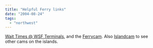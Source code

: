 ```yaml
---
title: "Helpful Ferry links"
date: "2004-08-24"
tags: 
  - "northwest"
---
```


[Wait Times @ WSF Terminals](http://www.wsdot.wa.gov/ferries/commuter_updates/index.cfm?fuseaction=wait_times "Wait Times @ WSF Terminals"), and the [Ferrycam](http://www.ferrycam.net/). Also [Islandcam](http://www.islandcam.com/) to see other cams on the islands.
